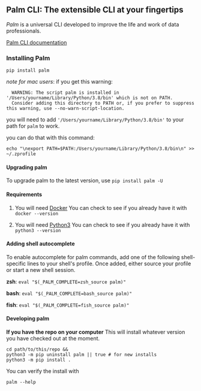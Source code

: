 ## Palm CLI: The extensible CLI at your fingertips

_Palm_ is a universal CLI developed to improve the life and work of data professionals. 

[Palm CLI documentation](https://palm-cli.readthedocs.io/en/latest/)

### Installing Palm

```
pip install palm
```

*note for mac users*: if you get this warning:
```
  WARNING: The script palm is installed in '/Users/yourname/Library/Python/3.8/bin' which is not on PATH.
  Consider adding this directory to PATH or, if you prefer to suppress this warning, use --no-warn-script-location.
  ```
you will need to add `'/Users/yourname/Library/Python/3.8/bin'` to your path for `palm` to work. 

you can do that with this command:
```
echo "\nexport PATH=$PATH:/Users/yourname/Library/Python/3.8/bin\n" >> ~/.zprofile
```

#### Upgrading palm

To upgrade palm to the latest version, use `pip install palm -U`

#### Requirements

1. You will need [Docker](https://docs.docker.com/get-docker/)
   You can check to see if you already have it with `docker --version`

2. You will need [Python3](https://www.python.org/downloads/) 
   You can check to see if you already have it with `python3 --version`

#### Adding shell autocomplete

To enable autocomplete for palm commands, add one of the following shell-specific 
lines to your shell's profile. Once added, either source your profile or start
a new shell session.

**zsh**:
`eval "$(_PALM_COMPLETE=zsh_source palm)"`

**bash**:
`eval "$(_PALM_COMPLETE=bash_source palm)"`

**fish**:
`eval "$(_PALM_COMPLETE=fish_source palm)"`

#### Developing palm

**If you have the repo on your computer** 
This will install whatever version you have checked out at the moment.

```
cd path/to/this/repo &&
python3 -m pip uninstall palm || true # for new installs
python3 -m pip install . 
```

You can verify the install with
```
palm --help
```

